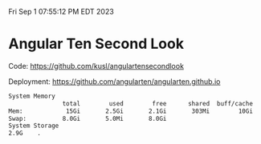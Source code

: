 Fri Sep  1 07:55:12 PM EDT 2023

# Angular Ten Second Look

Code: https://github.com/kusl/angulartensecondlook

Deployment: https://github.com/angularten/angularten.github.io

```bash
System Memory
               total        used        free      shared  buff/cache   available
Mem:            15Gi       2.5Gi       2.1Gi       303Mi        10Gi        12Gi
Swap:          8.0Gi       5.0Mi       8.0Gi
System Storage
2.9G	.
```
```bash
